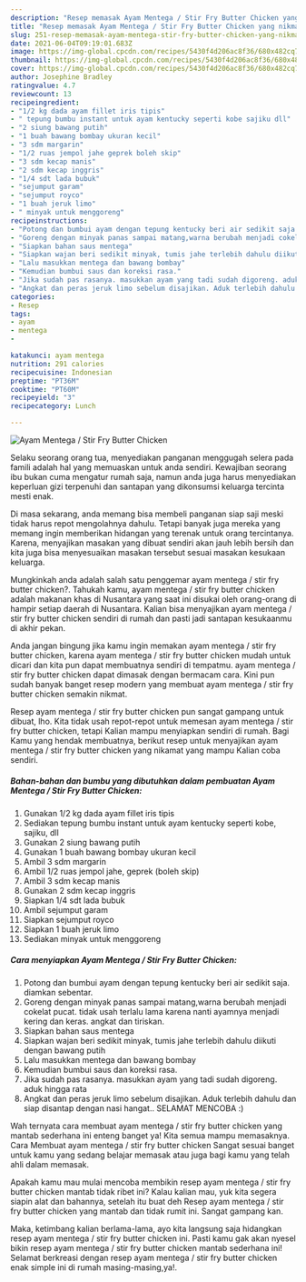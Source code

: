 ```yaml
---
description: "Resep memasak Ayam Mentega / Stir Fry Butter Chicken yang nikmat dan Mudah Dibuat"
title: "Resep memasak Ayam Mentega / Stir Fry Butter Chicken yang nikmat dan Mudah Dibuat"
slug: 251-resep-memasak-ayam-mentega-stir-fry-butter-chicken-yang-nikmat-dan-mudah-dibuat
date: 2021-06-04T09:19:01.683Z
image: https://img-global.cpcdn.com/recipes/5430f4d206ac8f36/680x482cq70/ayam-mentega-stir-fry-butter-chicken-foto-resep-utama.jpg
thumbnail: https://img-global.cpcdn.com/recipes/5430f4d206ac8f36/680x482cq70/ayam-mentega-stir-fry-butter-chicken-foto-resep-utama.jpg
cover: https://img-global.cpcdn.com/recipes/5430f4d206ac8f36/680x482cq70/ayam-mentega-stir-fry-butter-chicken-foto-resep-utama.jpg
author: Josephine Bradley
ratingvalue: 4.7
reviewcount: 13
recipeingredient:
- "1/2 kg dada ayam fillet iris tipis"
- " tepung bumbu instant untuk ayam kentucky seperti kobe sajiku dll"
- "2 siung bawang putih"
- "1 buah bawang bombay ukuran kecil"
- "3 sdm margarin"
- "1/2 ruas jempol jahe geprek boleh skip"
- "3 sdm kecap manis"
- "2 sdm kecap inggris"
- "1/4 sdt lada bubuk"
- "sejumput garam"
- "sejumput royco"
- "1 buah jeruk limo"
- " minyak untuk menggoreng"
recipeinstructions:
- "Potong dan bumbui ayam dengan tepung kentucky beri air sedikit saja. diamkan sebentar."
- "Goreng dengan minyak panas sampai matang,warna berubah menjadi cokelat pucat. tidak usah terlalu lama karena nanti ayamnya menjadi kering dan keras. angkat dan tiriskan."
- "Siapkan bahan saus mentega"
- "Siapkan wajan beri sedikit minyak, tumis jahe terlebih dahulu diikuti dengan bawang putih"
- "Lalu masukkan mentega dan bawang bombay"
- "Kemudian bumbui saus dan koreksi rasa."
- "Jika sudah pas rasanya. masukkan ayam yang tadi sudah digoreng. aduk hingga rata"
- "Angkat dan peras jeruk limo sebelum disajikan. Aduk terlebih dahulu dan siap disantap dengan nasi hangat.. SELAMAT MENCOBA :)"
categories:
- Resep
tags:
- ayam
- mentega
- 

katakunci: ayam mentega  
nutrition: 291 calories
recipecuisine: Indonesian
preptime: "PT36M"
cooktime: "PT60M"
recipeyield: "3"
recipecategory: Lunch

---
```



![Ayam Mentega / Stir Fry Butter Chicken](https://img-global.cpcdn.com/recipes/5430f4d206ac8f36/680x482cq70/ayam-mentega-stir-fry-butter-chicken-foto-resep-utama.jpg)

Selaku seorang orang tua, menyediakan panganan menggugah selera pada famili adalah hal yang memuaskan untuk anda sendiri. Kewajiban seorang ibu bukan cuma mengatur rumah saja, namun anda juga harus menyediakan keperluan gizi terpenuhi dan santapan yang dikonsumsi keluarga tercinta mesti enak.

Di masa  sekarang, anda memang bisa membeli panganan siap saji meski tidak harus repot mengolahnya dahulu. Tetapi banyak juga mereka yang memang ingin memberikan hidangan yang terenak untuk orang tercintanya. Karena, menyajikan masakan yang dibuat sendiri akan jauh lebih bersih dan kita juga bisa menyesuaikan masakan tersebut sesuai masakan kesukaan keluarga. 



Mungkinkah anda adalah salah satu penggemar ayam mentega / stir fry butter chicken?. Tahukah kamu, ayam mentega / stir fry butter chicken adalah makanan khas di Nusantara yang saat ini disukai oleh orang-orang di hampir setiap daerah di Nusantara. Kalian bisa menyajikan ayam mentega / stir fry butter chicken sendiri di rumah dan pasti jadi santapan kesukaanmu di akhir pekan.

Anda jangan bingung jika kamu ingin memakan ayam mentega / stir fry butter chicken, karena ayam mentega / stir fry butter chicken mudah untuk dicari dan kita pun dapat membuatnya sendiri di tempatmu. ayam mentega / stir fry butter chicken dapat dimasak dengan bermacam cara. Kini pun sudah banyak banget resep modern yang membuat ayam mentega / stir fry butter chicken semakin nikmat.

Resep ayam mentega / stir fry butter chicken pun sangat gampang untuk dibuat, lho. Kita tidak usah repot-repot untuk memesan ayam mentega / stir fry butter chicken, tetapi Kalian mampu menyiapkan sendiri di rumah. Bagi Kamu yang hendak membuatnya, berikut resep untuk menyajikan ayam mentega / stir fry butter chicken yang nikamat yang mampu Kalian coba sendiri.

<!--inarticleads1-->

##### Bahan-bahan dan bumbu yang dibutuhkan dalam pembuatan Ayam Mentega / Stir Fry Butter Chicken:

1. Gunakan 1/2 kg dada ayam fillet iris tipis
1. Sediakan  tepung bumbu instant untuk ayam kentucky seperti kobe, sajiku, dll
1. Gunakan 2 siung bawang putih
1. Gunakan 1 buah bawang bombay ukuran kecil
1. Ambil 3 sdm margarin
1. Ambil 1/2 ruas jempol jahe, geprek (boleh skip)
1. Ambil 3 sdm kecap manis
1. Gunakan 2 sdm kecap inggris
1. Siapkan 1/4 sdt lada bubuk
1. Ambil sejumput garam
1. Siapkan sejumput royco
1. Siapkan 1 buah jeruk limo
1. Sediakan  minyak untuk menggoreng




<!--inarticleads2-->

##### Cara menyiapkan Ayam Mentega / Stir Fry Butter Chicken:

1. Potong dan bumbui ayam dengan tepung kentucky beri air sedikit saja. diamkan sebentar.
1. Goreng dengan minyak panas sampai matang,warna berubah menjadi cokelat pucat. tidak usah terlalu lama karena nanti ayamnya menjadi kering dan keras. angkat dan tiriskan.
1. Siapkan bahan saus mentega
1. Siapkan wajan beri sedikit minyak, tumis jahe terlebih dahulu diikuti dengan bawang putih
1. Lalu masukkan mentega dan bawang bombay
1. Kemudian bumbui saus dan koreksi rasa.
1. Jika sudah pas rasanya. masukkan ayam yang tadi sudah digoreng. aduk hingga rata
1. Angkat dan peras jeruk limo sebelum disajikan. Aduk terlebih dahulu dan siap disantap dengan nasi hangat.. SELAMAT MENCOBA :)




Wah ternyata cara membuat ayam mentega / stir fry butter chicken yang mantab sederhana ini enteng banget ya! Kita semua mampu memasaknya. Cara Membuat ayam mentega / stir fry butter chicken Sangat sesuai banget untuk kamu yang sedang belajar memasak atau juga bagi kamu yang telah ahli dalam memasak.

Apakah kamu mau mulai mencoba membikin resep ayam mentega / stir fry butter chicken mantab tidak ribet ini? Kalau kalian mau, yuk kita segera siapin alat dan bahannya, setelah itu buat deh Resep ayam mentega / stir fry butter chicken yang mantab dan tidak rumit ini. Sangat gampang kan. 

Maka, ketimbang kalian berlama-lama, ayo kita langsung saja hidangkan resep ayam mentega / stir fry butter chicken ini. Pasti kamu gak akan nyesel bikin resep ayam mentega / stir fry butter chicken mantab sederhana ini! Selamat berkreasi dengan resep ayam mentega / stir fry butter chicken enak simple ini di rumah masing-masing,ya!.

